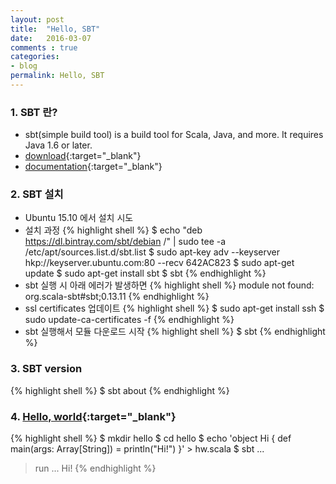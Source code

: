 ```yaml
---
layout: post
title:  "Hello, SBT"
date:   2016-03-07
comments : true
categories:
- blog
permalink: Hello, SBT
---
```


### 1. SBT 란?
* sbt(simple build tool) is a build tool for Scala, Java, and more. It requires Java 1.6 or later.
* [download](http://www.scala-sbt.org/download.html){:target="_blank"}
* [documentation](http://www.scala-sbt.org/documentation.html){:target="_blank"}

### 2. SBT 설치
* Ubuntu 15.10 에서 설치 시도
* 설치 과정
{% highlight shell %}
$ echo "deb https://dl.bintray.com/sbt/debian /" | sudo tee -a /etc/apt/sources.list.d/sbt.list
$ sudo apt-key adv --keyserver hkp://keyserver.ubuntu.com:80 --recv 642AC823
$ sudo apt-get update
$ sudo apt-get install sbt
$ sbt
{% endhighlight %}
* sbt 실행 시 아래 에러가 발생하면
{% highlight shell %}
module not found: org.scala-sbt#sbt;0.13.11
{% endhighlight %}
* ssl certificates 업데이트
{% highlight shell %}
$ sudo apt-get install ssh
$ sudo update-ca-certificates -f
{% endhighlight %}
* sbt 실행해서 모듈 다운로드 시작
{% highlight shell %}
$ sbt
{% endhighlight %}

### 3. SBT version
{% highlight shell %}
$ sbt about
{% endhighlight %}

### 4. [Hello, world](http://www.scala-sbt.org/0.13/docs/Hello.html){:target="_blank"}
{% highlight shell %}
$ mkdir hello
$ cd hello
$ echo 'object Hi { def main(args: Array[String]) = println("Hi!") }' > hw.scala
$ sbt
...
> run
...
Hi!
{% endhighlight %}
